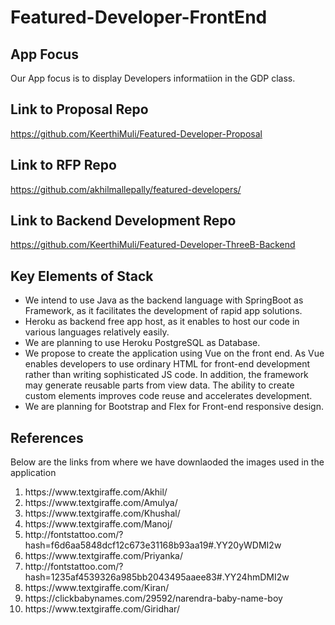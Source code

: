 # Featured-Developer-FrontEnd

## App Focus
Our App focus is to display Developers informatiion in the GDP class.
## Link to Proposal Repo
https://github.com/KeerthiMuli/Featured-Developer-Proposal
## Link to RFP Repo
https://github.com/akhilmallepally/featured-developers/
## Link to Backend Development Repo
https://github.com/KeerthiMuli/Featured-Developer-ThreeB-Backend

## Key Elements of Stack

- We intend to use Java as the backend language with SpringBoot as Framework, as it facilitates the development of rapid app solutions.
- Heroku as backend free app host, as it enables to host our code in various languages relatively easily.
- We are planning to use Heroku PostgreSQL as Database. 
-  We propose to create the application using Vue on the front end. As Vue enables developers to use ordinary HTML for front-end development rather than writing sophisticated JS code. In addition, the framework may generate reusable parts from view data. The ability to create custom elements improves code reuse and accelerates development.
- We are planning for Bootstrap and Flex for Front-end responsive design.

 ## References
 Below are the links from where we have downlaoded the images used in the application
  <ol>
 <li> https://www.textgiraffe.com/Akhil/ </li>
   <li> https://www.textgiraffe.com/Amulya/</li>
   <li> https://www.textgiraffe.com/Khushal/</li>
   <li> https://www.textgiraffe.com/Manoj/ </li>
   <li> http://fontstattoo.com/?hash=f6d6aa5848dcf12c673e31168b93aa19#.YY20yWDMI2w</li>
   <li> https://www.textgiraffe.com/Priyanka/ </li>
   <li> http://fontstattoo.com/?hash=1235af4539326a985bb2043495aaee83#.YY24hmDMI2w</li>
   <li> https://www.textgiraffe.com/Kiran/ </li>
   <li>https://clickbabynames.com/29592/narendra-baby-name-boy</li>
   <li> https://www.textgiraffe.com/Giridhar/ </li>
 </ol> 
       
